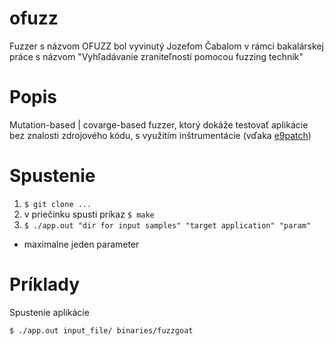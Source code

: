 # ofuzz

Fuzzer s názvom OFUZZ bol vyvinutý Jozefom Čabalom v rámci bakalárskej práce s názvom "Vyhľadávanie zraniteľností pomocou fuzzing techník"

# Popis

Mutation-based | covarge-based fuzzer, ktorý dokáže testovať aplikácie bez znalosti zdrojového kódu, s využitím inštrumentácie (vďaka <a href="https://github.com/GJDuck/e9patch" target="_blank">e9patch</a>)

# Spustenie

1. ```$ git clone ...```
2. v priečinku spusti príkaz ```$ make```
3. ```$ ./app.out "dir for input samples" "target application" "param" ```

 * maximalne jeden parameter

# Príklady

Spustenie aplikácie
```shell
$ ./app.out input_file/ binaries/fuzzgoat
```

